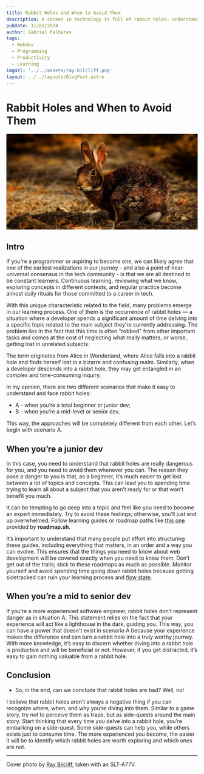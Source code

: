 ```yaml
---
title: Rabbit Holes and When to Avoid Them
description: A career in technology is full of rabbit holes; understand what they are and how to deal with them.
pubDate: 11/01/2024
author: Gabriel Palhares
tags: 
  - Webdev
  - Programming
  - Productivity
  - Learning
imgUrl: '../../assets/ray-bilcliff.png'
layout: ../../layouts/BlogPost.astro
---
```

# Rabbit Holes and When to Avoid Them

![Blog folder](../../assets/ray-bilcliff.png)

## Intro

If you're a programmer or aspiring to become one, we can likely agree that one of the earliest realizations in our journey - and also a point of near-universal consensus in the tech community - is that we are all destined to be constant learners. Continuous learning, reviewing what we know, exploring concepts in different contexts, and regular practice become almost daily rituals for those committed to a career in tech.

With this unique characteristic related to the field, many problems emerge in our learning process. One of them is the occurrence of rabbit holes — a situation where a developer spends a significant amount of time delving into a specific topic related to the main subject they're currently addressing. The problem lies in the fact that this time is often "robbed" from other important tasks and comes at the cost of neglecting what really matters, or worse, getting lost in unrelated subjects.

The term originates from Alice in Wonderland, where Alice falls into a rabbit hole and finds herself lost in a bizarre and confusing realm. Similarly, when a developer descends into a rabbit hole, they may get entangled in an complex and time-consuming inquiry.

In my opinion, there are two different scenarios that make it easy to understand and face rabbit holes:

- A - when you’re a total beginner or junior dev;
- B - when you’re a mid-level or senior dev.

This way, the approaches will be completely different from each other. Let’s begin with scenario A.

## When you’re a junior dev

In this case, you need to understand that rabbit holes are really dangerous for you, and you need to avoid them whenever you can. The reason they pose a danger to you is that, as a beginner, it’s much easier to get lost between a lot of topics and concepts. This can lead you to spending time trying to learn all about a subject that you aren’t ready for or that won’t benefit you much.

It can be tempting to go deep into a topic and feel like you need to become an expert immediately. Try to avoid these feelings; otherwise, you’ll just end up overwhelmed. Follow learning guides or roadmap paths like [this one](https://roadmap.sh/full-stack) provided by **roadmap.sh**.

It’s important to understand that many people put effort into structuring these guides, including everything that matters, in an order and a way you can evolve. This ensures that the things you need to know about web development will be covered exactly when you need to know them. Don’t get out of the trails; stick to these roadmaps as much as possible. Monitor yourself and avoid spending time going down rabbit holes because getting sidetracked can ruin your learning process and [flow state](https://www.betterup.com/blog/flow-state).

## When you’re a mid to senior dev

If you’re a more experienced software engineer, rabbit holes don’t represent danger as in situation A. This statement relies on the fact that your experience will act like a lighthouse in the dark, guiding you. This way, you can have a power that doesn't exist in scenario A because your experience makes the difference and can turn a rabbit hole into a truly worthy journey. With more knowledge, it’s easy to discern whether diving into a rabbit hole is productive and will be beneficial or not. However, if you get distracted, it’s easy to gain nothing valuable from a rabbit hole.


## Conclusion

- So, in the end, can we conclude that rabbit holes are bad? Well, no!

I believe that rabbit holes aren’t always a negative thing if you can recognize where, when, and why you’re diving into them. Similar to a game story, try not to perceive them as traps, but as side-quests around the main story. Start thinking that every time you delve into a rabbit hole, you’re embarking on a side-quest. Some side-quests can help you, while others exists just to consume time. The more experienced you become, the easier it will be to identify which rabbit holes are worth exploring and which ones are not.

---

Cover photo by [Ray Bilcliff](https://www.pexels.com/pt-br/@raybilcliff/), taken with an SLT-A77V.